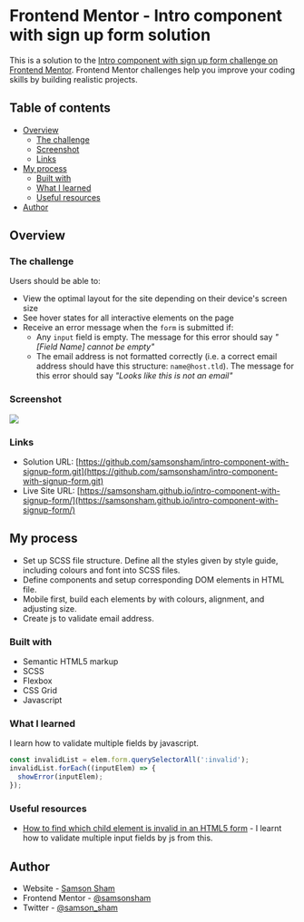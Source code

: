# Frontend Mentor - Intro component with sign up form solution

This is a solution to the [Intro component with sign up form challenge on Frontend Mentor](https://www.frontendmentor.io/challenges/intro-component-with-signup-form-5cf91bd49edda32581d28fd1). Frontend Mentor challenges help you improve your coding skills by building realistic projects.

## Table of contents

- [Overview](#overview)
  - [The challenge](#the-challenge)
  - [Screenshot](#screenshot)
  - [Links](#links)
- [My process](#my-process)
  - [Built with](#built-with)
  - [What I learned](#what-i-learned)
  - [Useful resources](#useful-resources)
- [Author](#author)

## Overview

### The challenge

Users should be able to:

- View the optimal layout for the site depending on their device's screen size
- See hover states for all interactive elements on the page
- Receive an error message when the `form` is submitted if:
  - Any `input` field is empty. The message for this error should say _"[Field Name] cannot be empty"_
  - The email address is not formatted correctly (i.e. a correct email address should have this structure: `name@host.tld`). The message for this error should say _"Looks like this is not an email"_

### Screenshot

![](https://ik.imagekit.io/c5xc1x6srka/screenshot/screen-intro-component-with-sign-up-form_3pa3JQP-E.png)

### Links

- Solution URL: [https://github.com/samsonsham/intro-component-with-signup-form.git](https://github.com/samsonsham/intro-component-with-signup-form.git)
- Live Site URL: [https://samsonsham.github.io/intro-component-with-signup-form/](https://samsonsham.github.io/intro-component-with-signup-form/)

## My process

- Set up SCSS file structure. Define all the styles given by style guide, including colours and font into SCSS files.
- Define components and setup corresponding DOM elements in HTML file.
- Mobile first, build each elements by with colours, alignment, and adjusting size.
- Create js to validate email address.

### Built with

- Semantic HTML5 markup
- SCSS
- Flexbox
- CSS Grid
- Javascript

### What I learned

I learn how to validate multiple fields by javascript.

```js
const invalidList = elem.form.querySelectorAll(':invalid');
invalidList.forEach((inputElem) => {
  showError(inputElem);
});
```

### Useful resources

- [How to find which child element is invalid in an HTML5 form](https://stackoverflow.com/questions/47378768/how-to-find-which-child-element-is-invalid-in-an-html5-form) - I learnt how to validate multiple input fields by js from this.

## Author

- Website - [Samson Sham](https://samson-sham-portfolio.vercel.app)
- Frontend Mentor - [@samsonsham](https://www.frontendmentor.io/profile/samsonsham)
- Twitter - [@samson_sham](https://www.twitter.com/samson_sham)
